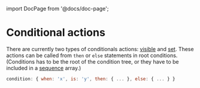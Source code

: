 import DocPage from '@docs/doc-page';

<DocPage>

# Conditional actions

There are currently two types of conditionals actions: [visible](/schema/condition-visible) and [set](/schema/condition-set). These actions can be called from `then` or `else` statements in root conditions. (Conditions has to be the root of the condition tree, or they have to be included in a [sequence](/schema/condition-sequence) array.)

```jsx
condition: { when: 'x', is: 'y', then: { ... }, else: { ... } }
```

</DocPage>
